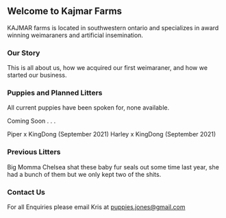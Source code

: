 ## Welcome to Kajmar Farms

KAJMAR farms is located in southwestern ontario and specializes in award winning weimaraners and artificial insemination.

### Our Story

This is all about us, how we acquired our first weimaraner, and how we started our business. 

### Puppies and Planned Litters
All current puppies have been spoken for, none available.

Coming Soon . . . 

Piper x KingDong (September 2021)
Harley x KingDong (September 2021)

### Previous Litters

Big Momma Chelsea shat these baby fur seals out some time last year, she had a bunch of them but we only kept two of the shits.

### Contact Us
For all Enquiries please email Kris at puppies.jones@gmail.com


